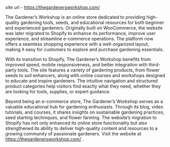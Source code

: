 site url - https://thegardenersworkshop.com/

The Gardener’s Workshop is an online store dedicated to providing high-quality gardening tools, seeds, and educational resources for both beginner and experienced gardeners. Originally built on WooCommerce, the website was later migrated to Shopify to enhance its performance, improve user experience, and streamline e-commerce operations. The platform now offers a seamless shopping experience with a well-organized layout, making it easy for customers to explore and purchase gardening essentials.

With its transition to Shopify, The Gardener’s Workshop benefits from improved speed, mobile responsiveness, and better integration with third-party tools. The site features a variety of gardening products, from flower seeds to soil enhancers, along with online courses and workshops designed to educate and inspire gardeners. The intuitive navigation and structured product categories help visitors find exactly what they need, whether they are looking for tools, supplies, or expert guidance.

Beyond being an e-commerce store, The Gardener’s Workshop serves as a valuable educational hub for gardening enthusiasts. Through its blog, video tutorials, and courses, it shares insights on sustainable gardening practices, seed starting techniques, and flower farming. The website’s migration to Shopify has not only enhanced its online store functionality but also strengthened its ability to deliver high-quality content and resources to a growing community of passionate gardeners. Visit the website at https://thegardenersworkshop.com/ .
